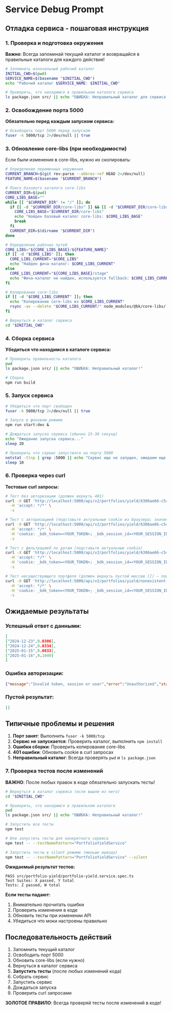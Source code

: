 # Service Debug Prompt

## Отладка сервиса - пошаговая инструкция

### 1. Проверка и подготовка окружения

**Важно**: Всегда запоминай текущий каталог и возвращайся в правильные каталоги для каждого действия!

```bash
# Запомнить изначальный рабочий каталог
INITIAL_CWD=$(pwd)
SERVICE_NAME=$(basename "$INITIAL_CWD")
echo "Рабочий каталог $SERVICE_NAME: $INITIAL_CWD"

# Проверить, что находимся в правильном каталоге сервиса
ls package.json src/ || echo "ОШИБКА: Неправильный каталог для сервиса!"
```

### 2. Освобождение порта 5000

**Обязательно перед каждым запуском сервиса:**

```bash
# Освободить порт 5000 перед запуском
fuser -k 5000/tcp 2>/dev/null || true
```

### 3. Обновление core-libs (при необходимости)

Если были изменения в core-libs, нужно их скопировать:

```bash
# Определение переменных окружения
CURRENT_BRANCH=$(git rev-parse --abbrev-ref HEAD 2>/dev/null)
FEATURE_NAME=$(basename "$CURRENT_BRANCH")

# Поиск базового каталога core-libs
CURRENT_DIR=$(pwd)
CORE_LIBS_BASE=""
while [[ "$CURRENT_DIR" != "/" ]]; do
  if [[ -d "$CURRENT_DIR/core-libs" ]] && [[ -d "$CURRENT_DIR/core-libs/stage" ]]; then
    CORE_LIBS_BASE="$CURRENT_DIR/core-libs"
    echo "Найден базовый каталог core-libs: $CORE_LIBS_BASE"
    break
  fi
  CURRENT_DIR=$(dirname "$CURRENT_DIR")
done

# Определение рабочих путей
CORE_LIBS="${CORE_LIBS_BASE}/${FEATURE_NAME}"
if [[ -d "$CORE_LIBS" ]]; then
  CORE_LIBS_CURRENT="$CORE_LIBS"
  echo "Найден фича-каталог: $CORE_LIBS_CURRENT"
else
  CORE_LIBS_CURRENT="${CORE_LIBS_BASE}/stage"
  echo "Фича-каталог не найден, используется fallback: $CORE_LIBS_CURRENT"
fi

# Копирование core-libs
if [[ -d "$CORE_LIBS_CURRENT" ]]; then
  echo "Копирование core-libs из $CORE_LIBS_CURRENT"
  rsync -av --delete "$CORE_LIBS_CURRENT/" node_modules/@bk/core-libs/
fi

# Вернуться в каталог сервиса
cd "$INITIAL_CWD"
```

### 4. Сборка сервиса

**Убедиться что находимся в каталоге сервиса:**

```bash
# Проверить правильность каталога
pwd
ls package.json src/ || echo "ОШИБКА: Неправильный каталог!"

# Сборка
npm run build
```

### 5. Запуск сервиса

```bash
# Убедиться что порт свободен
fuser -k 5000/tcp 2>/dev/null || true

# Запуск в фоновом режиме
npm run start:dev &

# Дождаться запуска сервиса (обычно 15-30 секунд)
echo "Ожидание запуска сервиса..."
sleep 20

# Проверить что сервис запустился на порту 5000
netstat -tlnp | grep :5000 || echo "Сервис еще не запущен, ожидаем еще..."
sleep 10
```

### 6. Проверка через curl

**Тестовые curl запросы:**

```bash
# Тест без авторизации (должен вернуть 401)
curl -X GET 'http://localhost:5000/api/v2/portfolios/yield/6306ae66-c541d6b0-f4dc2172' \
  -H 'accept: */*' \
  -s

# Тест с авторизацией (подставьте актуальные cookie из браузера; значения ниже — пример)
curl -X GET 'http://localhost:5000/api/v2/portfolios/yield/6306ae66-c541d6b0-f4dc2172' \
  -H 'accept: */*' \
  -H 'cookie: _bdk_token=<YOUR_TOKEN>; _bdk_session_id=<YOUR_SESSION_ID>; _bdk_id=<YOUR_DEVICE_ID>' \
  -s

# Тест с фильтрацией по датам (подставьте актуальные cookie)
curl -X GET 'http://localhost:5000/api/v2/portfolios/yield/6306ae66-c541d6b0-f4dc2172?startDate=2025-07-01&endDate=2025-07-15' \
  -H 'accept: */*' \
  -H 'cookie: _bdk_token=<YOUR_TOKEN>; _bdk_session_id=<YOUR_SESSION_ID>; _bdk_id=<YOUR_DEVICE_ID>' \
  -s

# Тест несуществующего портфеля (должен вернуть пустой массив []) — подставьте актуальные cookie
curl -X GET 'http://localhost:5000/api/v2/portfolios/yield/nonexistent-portfolio-id' \
  -H 'accept: */*' \
  -H 'cookie: _bdk_token=<YOUR_TOKEN>; _bdk_session_id=<YOUR_SESSION_ID>; _bdk_id=<YOUR_DEVICE_ID>' \
  -s
```

## Ожидаемые результаты

### Успешный ответ с данными:
```json
[
["2024-12-23",0.0306],
["2024-12-24",0.0334],
["2025-01-15",0.0833],
["2025-01-16",0.1049]
]
```

### Ошибка авторизации:
```json
{"message":"Invalid token, session or user","error":"Unauthorized","statusCode":401}
```

### Пустой результат:
```json
[]
```

## Типичные проблемы и решения

1. **Порт занят**: Выполнить `fuser -k 5000/tcp`
2. **Сервис не запускается**: Проверить каталог, выполнить `npm install`
3. **Ошибки сборки**: Проверить копирование core-libs
4. **401 ошибки**: Обновить cookie в curl запросах
5. **Неправильный каталог**: Всегда проверять `pwd` и `ls package.json`

### 7. Проверка тестов после изменений

**ВАЖНО**: После любых правок в коде обязательно запускать тесты!

```bash
# Вернуться в каталог сервиса (если вышли из него)
cd "$INITIAL_CWD"

# Проверить, что находимся в правильном каталоге
pwd
ls package.json src/ || echo "ОШИБКА: Неправильный каталог!"

# Запустить все тесты
npm test

# Или запустить тесты для конкретного сервиса
npm test -- --testNamePattern="PortfolioYieldService"

# Запустить тесты в silent режиме (меньше вывода)
npm test -- --testNamePattern="PortfolioYieldService" --silent
```

**Ожидаемый результат тестов:**
```
PASS src/portfolio-yield/portfolio-yield.service.spec.ts
Test Suites: X passed, Y total
Tests: Z passed, W total
```

**Если тесты падают:**
1. Внимательно прочитать ошибки
2. Проверить изменения в коде
3. Обновить тесты при изменении API
4. Убедиться что моки настроены правильно

## Последовательность действий

1. Запомнить текущий каталог
2. Освободить порт 5000
3. Обновить core-libs (если нужно)
4. Вернуться в каталог сервиса
5. **Запустить тесты** (после любых изменений кода)
6. Собрать сервис
7. Запустить сервис
8. Дождаться запуска
9. Проверить curl запросами

**ЗОЛОТОЕ ПРАВИЛО**: Всегда проверяй тесты после изменений в коде!
